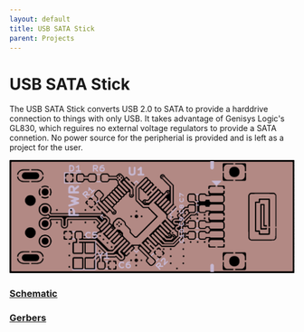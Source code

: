 ```yaml
---
layout: default
title: USB SATA Stick
parent: Projects
---
```


# USB SATA Stick

The USB SATA Stick converts USB 2.0 to SATA to provide a harddrive connection to things with only USB. It takes advantage of Genisys Logic's GL830, which reguires no external voltage regulators to provide a SATA connetion. No power source for the peripherial is provided and is left as a project for the user.

![board-top](docs/top-afterdark.png)

### [Schematic](docs/usb-sata-v1.0r1.pdf)
### [Gerbers]()